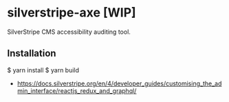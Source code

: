 # silverstripe-axe [WIP]

SilverStripe CMS accessibility auditing tool.

## Installation

$ yarn install
$ yarn build

- https://docs.silverstripe.org/en/4/developer_guides/customising_the_admin_interface/reactjs_redux_and_graphql/
